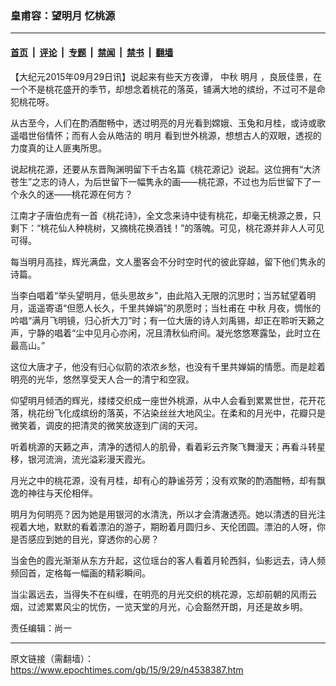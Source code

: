 ### 皇甫容：望明月 忆桃源

---

#### [首页](../../../..?n4538387) &nbsp;|&nbsp; [评论](../../../../../epoch-comment?n4538387) &nbsp;|&nbsp; [专题](../../../../../epoch-special?n4538387) &nbsp;|&nbsp; [禁闻](../../../../../epoch-news?n4538387) &nbsp;|&nbsp; [禁书](../../../../../books?n4538387) &nbsp;|&nbsp; [翻墙](https://github.com/gfw-breaker/nogfw/blob/master/README.md?n4538387)


<div class="post_content" id="artbody" itemprop="articleBody">
 <!-- article content begin -->
 <p>
  【大纪元2015年09月29日讯】说起来有些天方夜谭，
  <ok href="https://www.epochtimes.com/gb/tag/%E4%B8%AD%E7%A7%8B.html">
   中秋
  </ok>
  <ok href="https://www.epochtimes.com/gb/tag/%E6%98%8E%E6%9C%88.html">
   明月
  </ok>
  ，良辰佳景，在一个不是桃花盛开的季节，却想念着桃花的落英，铺满大地的缤纷，不过可不是命犯桃花呀。
 </p>
 <p>
  从古至今，人们在酌酒酣畅中，透过明亮的月光看到嫦娥、玉兔和月桂，或诗或歌遥唱世俗情怀；而有人会从皓洁的
  <ok href="https://www.epochtimes.com/gb/tag/%E6%98%8E%E6%9C%88.html">
   明月
  </ok>
  看到世外桃源，想想古人的双眼，透视的力度真的让人匪夷所思。
 </p>
 <p>
  说起桃花源，还要从东晋陶渊明留下千古名篇《桃花源记》说起。这位拥有“大济苍生”之志的诗人，为后世留下一幅隽永的画——桃花源，不过也为后世留下了一个永久的迷——桃花源在何方？
 </p>
 <p>
  江南才子唐伯虎有一首《桃花诗》，全文念来诗中徒有桃花，却毫无桃源之景，只剩下：“桃花仙人种桃树，又摘桃花换酒钱！”的落魄。可见，桃花源并非人人可见可得。
 </p>
 <p>
  每当明月高挂，辉光满盘，文人墨客会不分时空时代的彼此穿越，留下他们隽永的诗篇。
 </p>
 <p>
  当李白唱着“举头望明月，低头思故乡”，由此陷入无限的沉思时；当苏轼望着明月，遥遥寄语“但愿人长久，千里共婵娟”的夙愿时；当杜甫在
  <ok href="https://www.epochtimes.com/gb/tag/%E4%B8%AD%E7%A7%8B.html">
   中秋
  </ok>
  月夜，惆怅的吟唱“满月飞明镜，归心折大刀”时；有一位大唐的诗人刘禹锡，却正在聆听天籁之声，宁静的唱着“尘中见月心亦闲，况且清秋仙府间。凝光悠悠寒露坠，此时立在最高山。”
 </p>
 <p>
  这位大唐才子，他没有归心似箭的浓浓乡愁，也没有千里共婵娟的情愿。而是趁着明亮的光华，悠然享受天人合一的清宁和空寂。
 </p>
 <p>
  仰望明月倾洒的辉光，缕缕交织成一座世外桃源，从中人会看到累累世世，花开花落，桃花纷飞化成缤纷的落英，不沾染丝丝大地风尘。在柔和的月光中，花瓣只是微笑着，调皮的把清灵的微笑放逐到广阔的天河。
 </p>
 <p>
  听着桃源的天籁之声，清净的透彻人的肌骨，看着彩云齐聚飞舞漫天；再看斗转星移，银河流淌，流光溢彩漫天霞光。
 </p>
 <p>
  月光之中的桃花源，没有月桂，却有心的静谧芬芳；没有欢聚的酌酒酣畅，却有飘逸的神往与天伦相伴。
 </p>
 <p>
  明月为何明亮？因为她是用银河的水清洗，所以才会清澈透亮。她以清透的目光注视着大地，默默的看着漂泊的游子，期盼着月圆归乡、天伦团圆。漂泊的人呀，你是否感应到她的目光，穿透你的心房？
 </p>
 <p>
  当金色的霞光渐渐从东方升起，这位瑶台的客人看着月轮西斜，仙影远去，诗人频频回首，定格每一幅画的精彩瞬间。
 </p>
 <p>
  当尘嚣远去，当得失不在纠缠，在明亮的月光交织的桃花源，忘却前朝的风雨云烟，过滤累累风尘的忧伤，一览天堂的月光，心会豁然开朗，月还是故乡明。
 </p>
 <p>
  责任编辑：尚一
 </p>
 <!-- article content end -->
 <div id="below_article_ad">
 </div>
</div>


---

原文链接（需翻墙）：https://www.epochtimes.com/gb/15/9/29/n4538387.htm